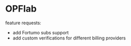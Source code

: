 OPFIab
======

feature requests:
- add Fortumo subs support
- add custom verifications for different billing providers
